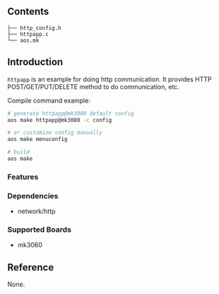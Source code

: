 ## Contents

```shell
├── http_config.h
├── httpapp.c
└── aos.mk
```

## Introduction

`httpapp` is an example for doing http communication. It provides HTTP POST/GET/PUT/DELETE method to do communication, etc.

Compile command example:

```sh
# generate httpapp@mk3080 default config
aos make httpapp@mk3080 -c config

# or customize config manually
aos make menuconfig

# build
aos make
```

### Features

### Dependencies

- network/http

### Supported Boards

- mk3060

## Reference

None.
